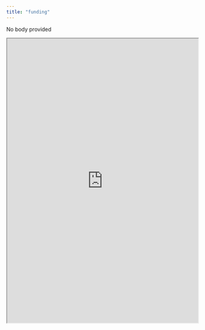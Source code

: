 ```yaml
---
title: "funding"
---
```


No body provided
<iframe height="750" width="100%" src="https://ewelton.github.io/ktest/wiki.html#funding"></iframe>
